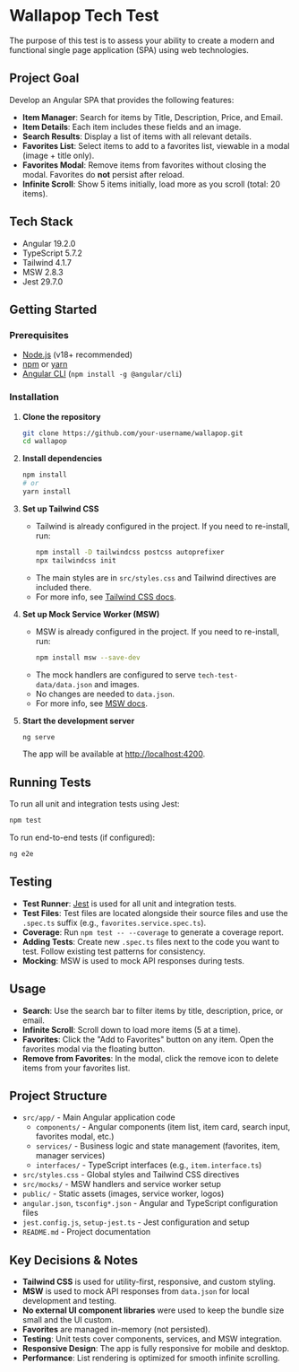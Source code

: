 # Wallapop Tech Test

The purpose of this test is to assess your ability to create a modern and functional single page application (SPA) using web technologies.

## Project Goal

Develop an Angular SPA that provides the following features:

- **Item Manager**: Search for items by Title, Description, Price, and Email.
- **Item Details**: Each item includes these fields and an image.
- **Search Results**: Display a list of items with all relevant details.
- **Favorites List**: Select items to add to a favorites list, viewable in a modal (image + title only).
- **Favorites Modal**: Remove items from favorites without closing the modal. Favorites do **not** persist after reload.
- **Infinite Scroll**: Show 5 items initially, load more as you scroll (total: 20 items).

## Tech Stack

- Angular 19.2.0
- TypeScript 5.7.2
- Tailwind 4.1.7
- MSW 2.8.3
- Jest 29.7.0

## Getting Started

### Prerequisites

- [Node.js](https://nodejs.org/) (v18+ recommended)
- [npm](https://www.npmjs.com/) or [yarn](https://yarnpkg.com/)
- [Angular CLI](https://angular.io/cli) (`npm install -g @angular/cli`)

### Installation

1. **Clone the repository**
   ```sh
   git clone https://github.com/your-username/wallapop.git
   cd wallapop
   ```

2. **Install dependencies**
   ```sh
   npm install
   # or
   yarn install
   ```

3. **Set up Tailwind CSS**
   - Tailwind is already configured in the project. If you need to re-install, run:
     ```sh
     npm install -D tailwindcss postcss autoprefixer
     npx tailwindcss init
     ```
   - The main styles are in `src/styles.css` and Tailwind directives are included there.
   - For more info, see [Tailwind CSS docs](https://tailwindcss.com/docs/guides/angular).


4. **Set up Mock Service Worker (MSW)**
   - MSW is already configured in the project. If you need to re-install, run:
     ```sh
     npm install msw --save-dev
     ```
   - The mock handlers are configured to serve `tech-test-data/data.json` and images.
   - No changes are needed to `data.json`.
   - For more info, see [MSW docs](https://mswjs.io/docs/getting-started).

5. **Start the development server**
   ```sh
   ng serve
   ```
   The app will be available at [http://localhost:4200](http://localhost:4200).

## Running Tests

To run all unit and integration tests using Jest:

```sh
npm test
```

To run end-to-end tests (if configured):

```sh
ng e2e
```

## Testing

- **Test Runner**: [Jest](https://jestjs.io/) is used for all unit and integration tests.
- **Test Files**: Test files are located alongside their source files and use the `.spec.ts` suffix (e.g., `favorites.service.spec.ts`).
- **Coverage**: Run `npm test -- --coverage` to generate a coverage report.
- **Adding Tests**: Create new `.spec.ts` files next to the code you want to test. Follow existing test patterns for consistency.
- **Mocking**: MSW is used to mock API responses during tests.

## Usage

- **Search**: Use the search bar to filter items by title, description, price, or email.
- **Infinite Scroll**: Scroll down to load more items (5 at a time).
- **Favorites**: Click the "Add to Favorites" button on any item. Open the favorites modal via the floating button.
- **Remove from Favorites**: In the modal, click the remove icon to delete items from your favorites list.

## Project Structure

- `src/app/` - Main Angular application code
  - `components/` - Angular components (item list, item card, search input, favorites modal, etc.)
  - `services/` - Business logic and state management (favorites, item, manager services)
  - `interfaces/` - TypeScript interfaces (e.g., `item.interface.ts`)
- `src/styles.css` - Global styles and Tailwind CSS directives
- `src/mocks/` - MSW handlers and service worker setup
- `public/` - Static assets (images, service worker, logos)
- `angular.json`, `tsconfig*.json` - Angular and TypeScript configuration files
- `jest.config.js`, `setup-jest.ts` - Jest configuration and setup
- `README.md` - Project documentation

## Key Decisions & Notes

- **Tailwind CSS** is used for utility-first, responsive, and custom styling.
- **MSW** is used to mock API responses from `data.json` for local development and testing.
- **No external UI component libraries** were used to keep the bundle size small and the UI custom.
- **Favorites** are managed in-memory (not persisted).
- **Testing**: Unit tests cover components, services, and MSW integration.
- **Responsive Design**: The app is fully responsive for mobile and desktop.
- **Performance**: List rendering is optimized for smooth infinite scrolling.